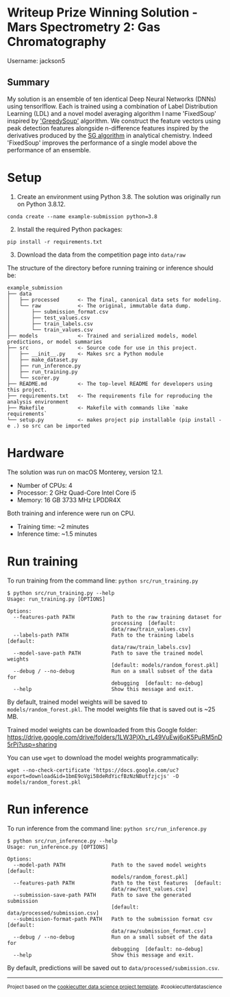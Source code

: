 # Writeup Prize Winning Solution - Mars Spectrometry 2: Gas Chromatography

Username: jackson5

## Summary

My solution is an ensemble of ten identical Deep Neural Networks (DNNs) using tensorlflow. 
Each is trained using a combination of Label Distribution Learning (LDL) 
and a novel model averaging algorithm I name 'FixedSoup' inspired by ['GreedySoup'](https://arxiv.org/pdf/2203.05482.pdf) algorithm.
We construct the feature vectors using peak detection features alongside n-difference
features inspired by the derivatives produced by the [SG algorithm](https://pubs.acs.org/doi/10.1021/ac60214a047) in analytical chemistry. 
Indeed 'FixedSoup' improves the performance of a single model above the performance of an ensemble. 

# Setup

1. Create an environment using Python 3.8. The solution was originally run on Python 3.8.12. 
```
conda create --name example-submission python=3.8
```

2. Install the required Python packages:
```
pip install -r requirements.txt
```

3. Download the data from the competition page into `data/raw`

The structure of the directory before running training or inference should be:
```
example_submission
├── data
│   ├── processed      <- The final, canonical data sets for modeling.
│   └── raw            <- The original, immutable data dump.
│       ├── submission_format.csv
│       ├── test_values.csv
│       ├── train_labels.csv
│       └── train_values.csv
├── models             <- Trained and serialized models, model predictions, or model summaries
├── src                <- Source code for use in this project.
│   ├── __init__.py    <- Makes src a Python module
│   ├── make_dataset.py
│   ├── run_inference.py
│   ├── run_training.py
│   └── scorer.py
├── README.md          <- The top-level README for developers using this project.
├── requirements.txt   <- The requirements file for reproducing the analysis environment
├── Makefile           <- Makefile with commands like `make requirements`
└── setup.py           <- makes project pip installable (pip install -e .) so src can be imported
```

# Hardware

The solution was run on macOS Monterey, version 12.1.
- Number of CPUs: 4
- Processor: 2 GHz Quad-Core Intel Core i5
- Memory: 16 GB 3733 MHz LPDDR4X

Both training and inference were run on CPU.
- Training time: ~2 minutes
- Inference time: ~1.5 minutes

# Run training

To run training from the command line: `python src/run_training.py`

```
$ python src/run_training.py --help
Usage: run_training.py [OPTIONS]

Options:
  --features-path PATH            Path to the raw training dataset for
                                  processing  [default:
                                  data/raw/train_values.csv]
  --labels-path PATH              Path to the training labels  [default:
                                  data/raw/train_labels.csv]
  --model-save-path PATH          Path to save the trained model weights
                                  [default: models/random_forest.pkl]
  --debug / --no-debug            Run on a small subset of the data for
                                  debugging  [default: no-debug]
  --help                          Show this message and exit.
```

By default, trained model weights will be saved to `models/random_forest.pkl`. The model weights file that is saved out is ~25 MB.

Trained model weights can be downloaded from this Google folder: https://drive.google.com/drive/folders/1LW3PjXh_rL49VuEwj6oK5PuRM5nD5rPj?usp=sharing

You can use `wget` to download the model weights programmatically:
```
wget --no-check-certificate 'https://docs.google.com/uc?export=download&id=1bmE9oVgi58deRdYicfBzNzNButfzjcjs' -O models/random_forest.pkl
```

# Run inference

To run inference from the command line: `python src/run_inference.py`

```
$ python src/run_inference.py --help
Usage: run_inference.py [OPTIONS]

Options:
  --model-path PATH               Path to the saved model weights  [default:
                                  models/random_forest.pkl]
  --features-path PATH            Path to the test features  [default:
                                  data/raw/test_values.csv]
  --submission-save-path PATH     Path to save the generated submission
                                  [default: data/processed/submission.csv]
  --submission-format-path PATH   Path to the submission format csv  [default:
                                  data/raw/submission_format.csv]
  --debug / --no-debug            Run on a small subset of the data for
                                  debugging  [default: no-debug]
  --help                          Show this message and exit.
```

By default, predictions will be saved out to `data/processed/submission.csv`.

--------

<p><small>Project based on the <a target="_blank" href="https://drivendata.github.io/cookiecutter-data-science/">cookiecutter data science project template</a>. #cookiecutterdatascience</small></p>